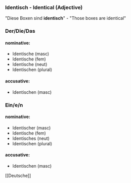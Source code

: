 ### Identisch - Identical   (Adjective)

"Diese Boxen sind **identisch**" - "Those boxes are identical"

### Der/Die/Das
#### nominative:
* Identische (masc)
* Identische (fem)
* Identische (neut)
* Identischen (plural)
#### accusative:
* Identischen (masc)


### Ein/e/n
#### nominative:
* Identischer (masc)
* Identische (fem)
* Identisches (neut)
* Identischen (plural)
#### accusative:
* Identischen (masc)


[[Deutsche]]
